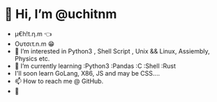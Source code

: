 # 👋 Hi, I’m @uchitnm 
- µ€h!t.η.m 👈
- Ουτσιτ.n.m 😁
- 👀 I’m interested in Python3 , Shell Script , Unix && Linux, Assiembly, Physics etc.
- 🌱 I’m currently learning 
    :Python3
    :Pandas 
    :C
    :Shell
    :Rust
- I'll soon learn GoLang, X86, JS and may be CSS....
- 📫 How to reach me @ GitHub.
-  
<!---
uchitnm/uchitnm is a ✨ special ✨ repository because its `README.md` (this file) appears on your GitHub profile.
You can click the Preview link to take a look at your changes.
--->
